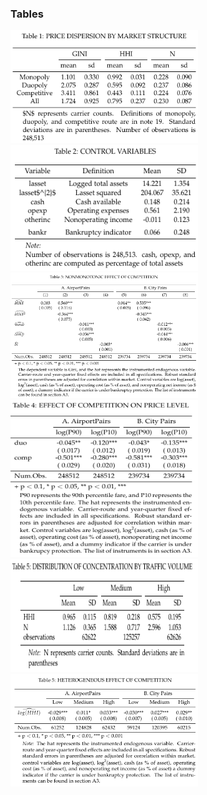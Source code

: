 ### Tables

<div id="Table 1 and 2">
  <a href="./Table1.R">
    <img src="./Results/Table1.png" title="Table 1" alt="Table 1" width="300.3" height="181"/>
  </a>
  <a href="./Table2.R">
    <img src="./Results/Table2.png" title="Table 2" alt="Table 2" width="300.3" height="201"/>
  </a>
</div>

<div id="Table 3 and 4">
  <a href="./Table3.R">
    <img src="./Results/Table3.png" title="Table 3" alt="Table 3" width="300.3" height="201"/>
  </a>
  <a href="./Table4.R">
    <img src="./Results/Table4.png" title="Table 4" alt="Table 4" width="300.3" height="251"/>
  </a>
</div>

<div id="Table 5 and 6">
  <a href="./Table5.R">
    <img src="./Results/Table5.png" title="Table 5" alt="Table 5" width="300.3" height="181"/>
  </a>
  <a href="./Table6.R">
    <img src="./Results/Table6.png" title="Table 6" alt="Table 6" width="300.3" height="180"/>
  </a>
</div>
